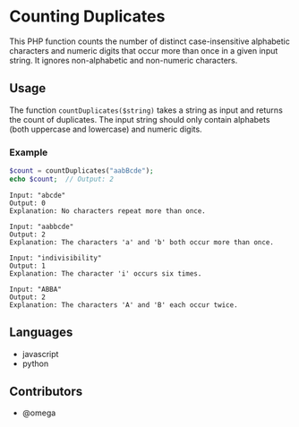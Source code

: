 # Counting Duplicates

This PHP function counts the number of distinct case-insensitive alphabetic characters and numeric digits that occur more than once in a given input string. It ignores non-alphabetic and non-numeric characters.

## Usage

The function `countDuplicates($string)` takes a string as input and returns the count of duplicates. The input string should only contain alphabets (both uppercase and lowercase) and numeric digits.

### Example

```php
$count = countDuplicates("aabBcde");
echo $count;  // Output: 2
```

```
Input: "abcde"
Output: 0
Explanation: No characters repeat more than once.

Input: "aabbcde"
Output: 2
Explanation: The characters 'a' and 'b' both occur more than once.

Input: "indivisibility"
Output: 1
Explanation: The character 'i' occurs six times.

Input: "ABBA"
Output: 2
Explanation: The characters 'A' and 'B' each occur twice.
```

## Languages

- javascript
- python

## Contributors

- @omega
